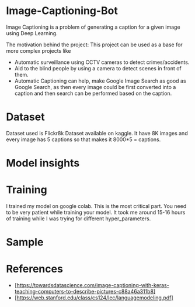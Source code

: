 # Image-Captioning-Bot
Image Captioning is a problem of generating a caption for a given image using Deep Learning.

The motivation behind the project:
This project can be used as a base for more complex projects like 
- Automatic surveillance using CCTV cameras to detect crimes/accidents.
- Aid to the blind people by using a camera to detect scenes in front of them.
- Automatic Captioning can help, make Google Image Search as good as Google Search, as then every image could be first converted into a caption and then search can be performed based on the caption.

# Dataset 
Dataset used is Flickr8k Dataset available on kaggle. It have 8K images and every image has 5 captions so that makes it 8000*5 = captions.

# Model insights

# Training
I trained my model on google colab. This is the most critical part. You need to be very patient while training your model. It took me around 15-16 hours of training while I was trying for different hyper_parameters.

# Sample

# References 
- [https://towardsdatascience.com/image-captioning-with-keras-teaching-computers-to-describe-pictures-c88a46a311b8]
- [https://web.stanford.edu/class/cs124/lec/languagemodeling.pdf]
